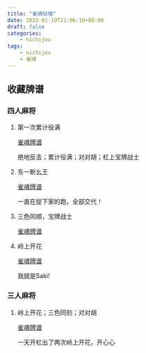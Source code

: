 ```yaml
---
title: "雀魂哒喵"
date: 2022-01-19T21:06:19+08:00
draft: false
categories:
    - nichijou
tags:
    - nichijou
    - 雀魂
---
```


## 收藏牌谱

### 四人麻将

1. 第一次累计役满

    [雀魂牌谱](https://game.maj-soul.com/1/?paipu=220112-e5087909-a6ce-4d26-9c82-84186ab3cb44_a23567918)

    绝地反击；累计役满；对对胡；杠上宝牌战士
    
2. 东一断幺王

    [雀魂牌谱](https://game.maj-soul.com/1/?paipu=220111-8e5bccc9-b209-47bc-b4a4-a65ef4e2c609_a23567918)

    一直在捉下家的跑，全部交代！

3. 三色同顺，宝牌战士

    [雀魂牌谱](https://game.maj-soul.com/1/?paipu=220106-abcf219b-04cf-4ef1-9b67-440fbafbfed6_a23567918)

4. 岭上开花

    [雀魂牌谱](https://game.maj-soul.com/1/?paipu=220118-06730f64-1b11-461a-95d8-f1acc6f85f32_a23567918)

    我就是Saki!

### 三人麻将

1. 岭上开花；三色同刻；对对胡

    [雀魂牌谱](https://game.maj-soul.com/1/?paipu=220119-1607f26e-5a0b-4164-9907-ba71f7e27f99_a23567918)

    一天开杠出了两次岭上开花，开心心